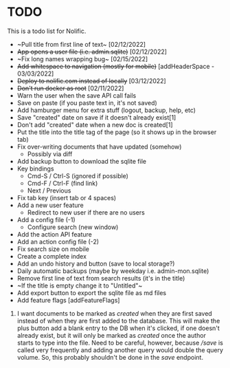# TODO

This is a todo list for Nolific.

- ~Pull title from first line of text~ [02/12/2022]
- ~~App opens a user file (i.e. admin.sqlite)~~ [02/12/2022]
- ~Fix long names wrapping bug~ [02/15/2022]
- ~~Add whitespace to navigation (mostly for mobile)~~ [addHeaderSpace - 03/03/2022]
- ~~Deploy to nolific.com instead of locally~~ [03/12/2022]
- ~~Don't run docker as root~~ [02/11/2022]
- Warn the user when the save API call fails
- Save on paste (if you paste text in, it's not saved)
- Add hamburger menu for extra stuff (logout, backup, help, etc)
- Save "created" date on save if it doesn't already exist[1]
- Don't add "created" date when a new doc is created[1]
- Put the title into the title tag of the page (so it shows up in the browser tab)
- Fix over-writing documents that have updated (somehow)
  - Possibly via diff
- Add backup button to download the sqlite file
- Key bindings
  - Cmd-S / Ctrl-S (ignored if possible)
  - Cmd-F / Ctrl-F (find link)
  - Next / Previous
- Fix tab key (insert tab or 4 spaces)
- Add a new user feature
  - Redirect to new user if there are no users
- Add a config file (-1)
  - Configure search (new window)
- Add the action API feature
- Add an action config file (-2)
- Fix search size on mobile
- Create a complete index
- Add an undo history and button (save to local storage?)
- Daily automatic backups (maybe by weekday i.e. admin-mon.sqlite)
- Remove first line of text from search results (it's in the title)
- ~If the title is empty change it to "Untitled"~
- Add export button to export the sqlite file as md files
- Add feature flags [addFeatureFlags]

1. I want documents to be marked as _created_ when they are first saved instead of when they are first added to the database. This will make the plus button add a blank entry to the DB when it's clicked, if one doesn't already exist, but it will only be marked as _created_ once the author starts to type into the file. Need to be careful, however, because _/save_ is called very frequently and adding another query would double the query volume. So, this probably shouldn't be done in the _save_ endpoint.
